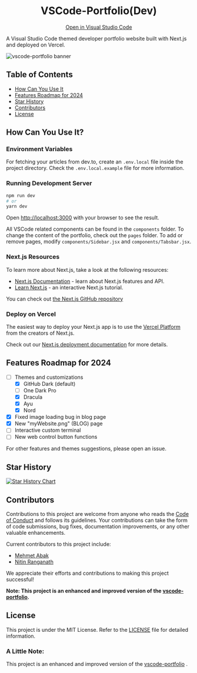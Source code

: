 <div align=center>
  
# VSCode-Portfolio(Dev)
  
</div> 
<div align=center>
  
[Open in Visual Studio Code](https://open.vscode.dev/memoli0/Dev)
  
</div> 

A Visual Studio Code themed developer portfolio website built with Next.js and deployed on Vercel.

![vscode-portfolio banner](https://imgur.com/JXJ9mpO.gif)

## Table of Contents
- [How Can You Use It](#how-can-you-use-it)
- [Features Roadmap for 2024](#features-roadmap-for-2024)
- [Star History](#star-history)
- [Contributors](#contributors)
- [License](#license)

## How Can You Use It?

### Environment Variables

For fetching your articles from dev.to, create an `.env.local` file inside the project directory. Check the `.env.local.example` file for more information.

### Running Development Server

```bash
npm run dev
# or
yarn dev
```

Open [http://localhost:3000](http://localhost:3000) with your browser to see the result.

All VSCode related components can be found in the `components` folder. To change the content of the portfolio, check out the `pages` folder. To add or remove pages, modify `components/Sidebar.jsx` and `components/Tabsbar.jsx`.

### Next.js Resources

To learn more about Next.js, take a look at the following resources:

- [Next.js Documentation](https://nextjs.org/docs) - learn about Next.js features and API.
- [Learn Next.js](https://nextjs.org/learn) - an interactive Next.js tutorial.

You can check out [the Next.js GitHub repository](https://github.com/vercel/next.js/)

### Deploy on Vercel

The easiest way to deploy your Next.js app is to use the [Vercel Platform](https://vercel.com/new?utm_medium=default-template&filter=next.js&utm_source=create-next-app&utm_campaign=create-next-app-readme) from the creators of Next.js.

Check out our [Next.js deployment documentation](https://nextjs.org/docs/deployment) for more details.

## Features Roadmap for 2024

- [ ] Themes and customizations
  - [x] GitHub Dark (default)
  - [ ] One Dark Pro
  - [x] Dracula
  - [x] Ayu
  - [x] Nord
- [x] Fixed image loading bug in blog page
- [x] New "myWebsite.png" (BLOG) page
- [ ] Interactive custom terminal
- [ ] New web control button functions

For other features and themes suggestions, please open an issue.

## Star History

<a href="https://star-history.com/#memoli0/Dev&Date">
 <picture>
   <source media="(prefers-color-scheme: dark)" srcset="https://api.star-history.com/svg?repos=memoli0/Dev&type=Date&theme=dark" />
   <source media="(prefers-color-scheme: light)" srcset="https://api.star-history.com/svg?repos=memoli0/Dev&type=Date" />
   <img alt="Star History Chart" src="https://api.star-history.com/svg?repos=memoli0/Dev&type=Date" />
 </picture>
</a>

## Contributors
Contributions to this project are welcome from anyone who reads the [Code of Conduct](CODE_OF_CONDUCT.md) and follows its guidelines. Your contributions can take the form of code submissions, bug fixes, documentation improvements, or any other valuable enhancements.

Current contributors to this project include:
- [Mehmet Abak](https://github.com/memoli0)
- [Nitin Ranganath](https://github.com/itsnitinr)

We appreciate their efforts and contributions to making this project successful!

**Note: This project is an enhanced and improved version of the [vscode-portfolio](https://github.com/itsnitinr/vscode-portfolio).**

## License

This project is under the MIT License. Refer to the [LICENSE](LICENSE) file for detailed information.

### A Little Note:
This project is an enhanced and improved version of the [vscode-portfolio](https://github.com/itsnitinr/vscode-portfolio) .
